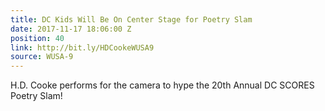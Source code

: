 ```yaml
---
title: DC Kids Will Be On Center Stage for Poetry Slam
date: 2017-11-17 18:06:00 Z
position: 40
link: http://bit.ly/HDCookeWUSA9
source: WUSA-9
---
```


H.D. Cooke performs for the camera to hype the 20th Annual DC SCORES Poetry Slam!
